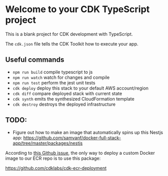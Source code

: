 # Welcome to your CDK TypeScript project

This is a blank project for CDK development with TypeScript.

The `cdk.json` file tells the CDK Toolkit how to execute your app.

## Useful commands

* `npm run build`   compile typescript to js
* `npm run watch`   watch for changes and compile
* `npm run test`    perform the jest unit tests
* `cdk deploy`      deploy this stack to your default AWS account/region
* `cdk diff`        compare deployed stack with current state
* `cdk synth`       emits the synthesized CloudFormation template
* `cdk destroy`     destroys the deployed infrastructure

## TODO:

* Figure out how to make an image that automatically spins up this Nestjs app: https://github.com/samvanf/docker-full-stack-app/tree/master/packages/nestjs

According to [this Github issue](https://github.com/aws/aws-cdk/issues/12597), the only way to deploy a custom Docker image to our ECR repo is to use this package:

https://github.com/cdklabs/cdk-ecr-deployment

